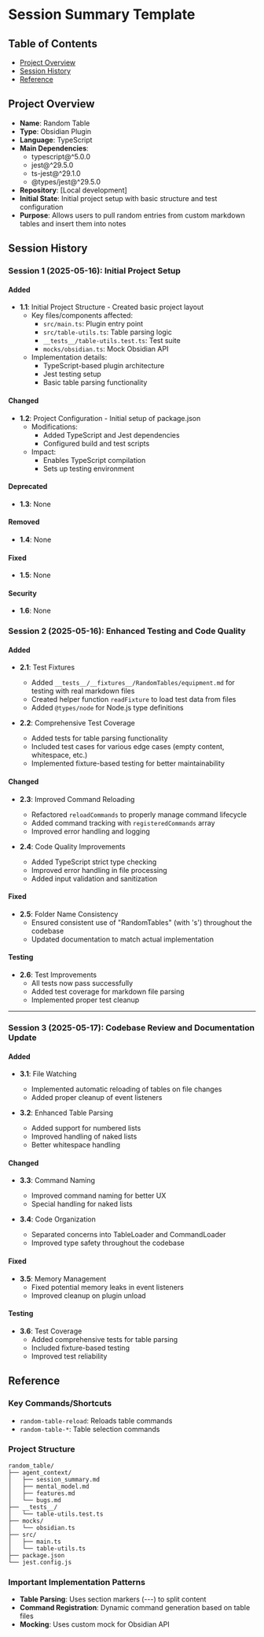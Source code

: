 # Session Summary Template

## Table of Contents
- [Project Overview](#project-overview)
- [Session History](#session-history)
- [Reference](#reference)

## Project Overview
- **Name**: Random Table
- **Type**: Obsidian Plugin
- **Language**: TypeScript
- **Main Dependencies**: 
  - typescript@^5.0.0
  - jest@^29.5.0
  - ts-jest@^29.1.0
  - @types/jest@^29.5.0
- **Repository**: [Local development]
- **Initial State**: Initial project setup with basic structure and test configuration
- **Purpose**: Allows users to pull random entries from custom markdown tables and insert them into notes

## Session History

### Session 1 (2025-05-16): Initial Project Setup

#### Added
- **1.1**: Initial Project Structure - Created basic project layout
  - Key files/components affected:
    - `src/main.ts`: Plugin entry point
    - `src/table-utils.ts`: Table parsing logic
    - `__tests__/table-utils.test.ts`: Test suite
    - `mocks/obsidian.ts`: Mock Obsidian API
  - Implementation details:
    - TypeScript-based plugin architecture
    - Jest testing setup
    - Basic table parsing functionality

#### Changed
- **1.2**: Project Configuration - Initial setup of package.json
  - Modifications:
    - Added TypeScript and Jest dependencies
    - Configured build and test scripts
  - Impact:
    - Enables TypeScript compilation
    - Sets up testing environment

#### Deprecated
- **1.3**: None

#### Removed
- **1.4**: None

#### Fixed
- **1.5**: None

#### Security
- **1.6**: None

### Session 2 (2025-05-16): Enhanced Testing and Code Quality

#### Added
- **2.1**: Test Fixtures
  - Added `__tests__/__fixtures__/RandomTables/equipment.md` for testing with real markdown files
  - Created helper function `readFixture` to load test data from files
  - Added `@types/node` for Node.js type definitions

- **2.2**: Comprehensive Test Coverage
  - Added tests for table parsing functionality
  - Included test cases for various edge cases (empty content, whitespace, etc.)
  - Implemented fixture-based testing for better maintainability

#### Changed
- **2.3**: Improved Command Reloading
  - Refactored `reloadCommands` to properly manage command lifecycle
  - Added command tracking with `registeredCommands` array
  - Improved error handling and logging

- **2.4**: Code Quality Improvements
  - Added TypeScript strict type checking
  - Improved error handling in file processing
  - Added input validation and sanitization

#### Fixed
- **2.5**: Folder Name Consistency
  - Ensured consistent use of "RandomTables" (with 's') throughout the codebase
  - Updated documentation to match actual implementation

#### Testing
- **2.6**: Test Improvements
  - All tests now pass successfully
  - Added test coverage for markdown file parsing
  - Implemented proper test cleanup

---

### Session 3 (2025-05-17): Codebase Review and Documentation Update

#### Added
- **3.1**: File Watching
  - Implemented automatic reloading of tables on file changes
  - Added proper cleanup of event listeners

- **3.2**: Enhanced Table Parsing
  - Added support for numbered lists
  - Improved handling of naked lists
  - Better whitespace handling

#### Changed
- **3.3**: Command Naming
  - Improved command naming for better UX
  - Special handling for naked lists

- **3.4**: Code Organization
  - Separated concerns into TableLoader and CommandLoader
  - Improved type safety throughout the codebase

#### Fixed
- **3.5**: Memory Management
  - Fixed potential memory leaks in event listeners
  - Improved cleanup on plugin unload

#### Testing
- **3.6**: Test Coverage
  - Added comprehensive tests for table parsing
  - Included fixture-based testing
  - Improved test reliability

## Reference

### Key Commands/Shortcuts
- `random-table-reload`: Reloads table commands
- `random-table-*`: Table selection commands

### Project Structure
```
random_table/
├── agent_context/
│   ├── session_summary.md
│   ├── mental_model.md
│   ├── features.md
│   └── bugs.md
├── __tests__/
│   └── table-utils.test.ts
├── mocks/
│   └── obsidian.ts
├── src/
│   ├── main.ts
│   └── table-utils.ts
├── package.json
└── jest.config.js
```

### Important Implementation Patterns
- **Table Parsing**: Uses section markers (---) to split content
- **Command Registration**: Dynamic command generation based on table files
- **Mocking**: Uses custom mock for Obsidian API